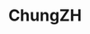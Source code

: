 ---
title: ChungZH
github: https://github.com/ChungZH
mode: light
transition: 1s
score: 68.0
archetype:
- Minimalistic
---
